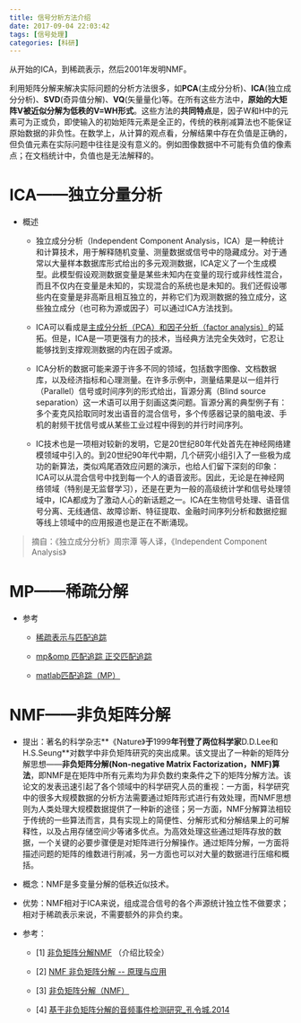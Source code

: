```yaml
---
title: 信号分析方法介绍
date: 2017-09-04 22:03:42
tags: [信号处理]
categories: [科研]
---
```


从开始的ICA，到稀疏表示，然后2001年发明NMF。

利用矩阵分解来解决实际问题的分析方法很多，如**PCA**(主成分分析)、**ICA**(独立成分分析)、**SVD**(奇异值分解)、**VQ**(矢量量化)等。在所有这些方法中，**原始的大矩阵V被近似分解为低秩的V=WH形式**。这些方法的**共同特点**是，因子W和H中的元素可为正或负，即使输入的初始矩阵元素是全正的，传统的秩削减算法也不能保证原始数据的非负性。在数学上，从计算的观点看，分解结果中存在负值是正确的，但负值元素在实际问题中往往是没有意义的。例如图像数据中不可能有负值的像素点；在文档统计中，负值也是无法解释的。



# ICA——独立分量分析

-  概述
	- 独立成分分析（Independent Component Analysis，ICA）是一种统计和计算技术，用于解释随机变量、测量数据或信号中的隐藏成分。对于通常以大量样本数据库形式给出的多元观测数据，ICA定义了一个生成模型。此模型假设观测数据变量是某些未知内在变量的现行或非线性混合，而且不仅内在变量是未知的，实现混合的系统也是未知的。我们还假设哪些内在变量是非高斯且相互独立的，并称它们为观测数据的独立成分，这些独立成分（也可称为源或因子）可以通过ICA方法找到。
	
	- ICA可以看成是[主成分分析（PCA）和因子分析（factor analysis）](https://www.douban.com/note/225942377/)的延拓。但是，ICA是一项更强有力的技术，当经典方法完全失效时，它忍让能够找到支撑观测数据的内在因子或源。
	
	- ICA分析的数据可能来源于许多不同的领域，包括数字图像、文档数据库，以及经济指标和心理测量。在许多示例中，测量结果是以一组并行（Parallel）信号或时间序列的形式给出，盲源分离（Blind source separation）这一术语可以用于刻画这类问题。盲源分离的典型例子有：多个麦克风拾取同时发出语音的混合信号，多个传感器记录的脑电波、手机的射频干扰信号或从某些工业过程中得到的并行时间序列。
	
	- IC技术也是一项相对较新的发明，它是20世纪80年代处首先在神经网络建模领域中引入的。到20世纪90年代中期，几个研究小组引入了一些极为成功的新算法，类似鸡尾酒效应问题的演示，也给人们留下深刻的印象：ICA可以从混合信号中找到每一个人的语音波形。因此，无论是在神经网络领域（特别是无监督学习），还是在更为一般的高级统计学和信号处理领域中，ICA都成为了激动人心的新话题之一。ICA在生物信号处理、语音信号分离、无线通信、故障诊断、特征提取、金融时间序列分析和数据挖掘等线上领域中的应用报道也是正在不断涌现。

> 摘自：《独立成分分析》周宗潭 等人译，《Independent Component Analysis》

# MP——稀疏分解


-  参考
	- [稀疏表示与匹配追踪](http://blog.csdn.net/jbb0523/article/details/45099655)
	
	- [mp&omp 匹配追踪 正交匹配追踪](https://wenku.baidu.com/view/ddc1c37d33687e21af45a9cd.html)
	
	- [matlab匹配追踪（MP）](http://chunqiu.blog.ustc.edu.cn/?p=646)

# NMF——非负矩阵分解
-  提出：著名的科学杂志**《Nature》**于**1999**年刊登了两位科学家**D.D.Lee和H.S.Seung**对数学中非负矩阵研究的突出成果。该文提出了一种新的矩阵分解思想——**非负矩阵分解(Non-negative Matrix Factorization，NMF)算法**，即NMF是在矩阵中所有元素均为非负数约束条件之下的矩阵分解方法。该论文的发表迅速引起了各个领域中的科学研究人员的重视：一方面，科学研究中的很多大规模数据的分析方法需要通过矩阵形式进行有效处理，而NMF思想则为人类处理大规模数据提供了一种新的途径；另一方面，NMF分解算法相较于传统的一些算法而言，具有实现上的简便性、分解形式和分解结果上的可解释性，以及占用存储空间少等诸多优点。为高效处理这些通过矩阵存放的数据，一个关键的必要步骤便是对矩阵进行分解操作。通过矩阵分解，一方面将描述问题的矩阵的维数进行削减，另一方面也可以对大量的数据进行压缩和概括。

- 概念：NMF是多变量分解的低秩近似技术。

- 优势：NMF相对于ICA来说，组成混合信号的各个声源统计独立性不做要求；相对于稀疏表示来说，不需要额外的非负约束。

- 参考：

	- [1] [非负矩阵分解NMF](http://blog.csdn.net/pipisorry/article/details/52098864) （介绍比较全）
	
	- [2] [NMF 非负矩阵分解 -- 原理与应用](http://blog.csdn.net/qq_26225295/article/details/51211529)
	
	- [3] [非负矩阵分解（NMF）](http://blog.csdn.net/acdreamers/article/details/44663421)
	- [4] [基于非负矩阵分解的音频事件检测研究_孔令城.2014](http://xueshu.baidu.com/s?wd=paperuri%3A%285204b10ce277c327dc1f8a2c348055cf%29&filter=sc_long_sign&tn=SE_xueshusource_2kduw22v&sc_vurl=http%3A%2F%2Fcdmd.cnki.com.cn%2FArticle%2FCDMD-10561-1014063911.htm&ie=utf-8&sc_us=5447524911162634726)